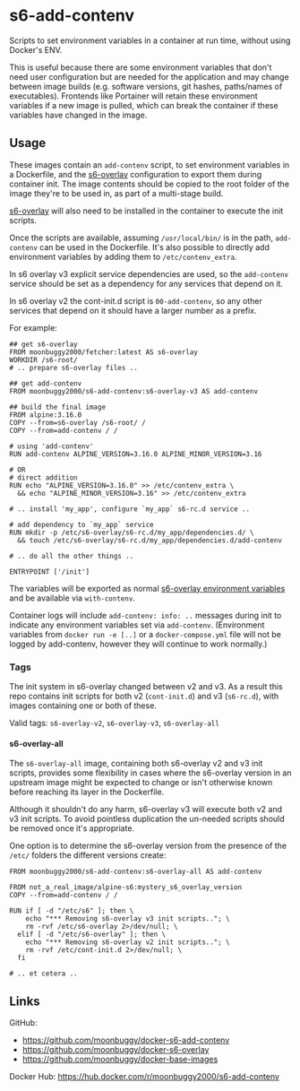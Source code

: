 # s6-add-contenv
Scripts to set environment variables in a container at run time, without using Docker's ENV.

This is useful because there are some environment variables that don't need user configuration but are needed for the application and may change between image builds (e.g. software versions, git hashes, paths/names of executables). Frontends like Portainer will retain these environment variables if a new image is pulled, which can break the container if these variables have changed in the image.

## Usage
These images contain an `add-contenv` script, to set environment variables in a Dockerfile, and the [s6-overlay][] configuration to export them during container init. The image contents should be copied to the root folder of the image they're to be used in, as part of a multi-stage build.

[s6-overlay][] will also need to be installed in the container to execute the init scripts.

Once the scripts are available, assuming `/usr/local/bin/` is in the path, `add-contenv` can be used in the Dockerfile. It's also possible to directly add environment variables by adding them to `/etc/contenv_extra`.

In s6 overlay v3 explicit service dependencies are used, so the `add-contenv` service should be set as a dependency for any services that depend on it.

In s6 overlay v2 the cont-init.d script is `00-add-contenv`, so any other services that depend on it should have a larger number as a prefix.

For example:
```
## get s6-overlay
FROM moonbuggy2000/fetcher:latest AS s6-overlay
WORKDIR /s6-root/
# .. prepare s6-overlay files ..

## get add-contenv
FROM moonbuggy2000/s6-add-contenv:s6-overlay-v3 AS add-contenv

## build the final image
FROM alpine:3.16.0
COPY --from=s6-overlay /s6-root/ /
COPY --from=add-contenv / /

# using 'add-contenv'
RUN add-contenv ALPINE_VERSION=3.16.0 ALPINE_MINOR_VERSION=3.16

# OR
# direct addition
RUN echo "ALPINE_VERSION=3.16.0" >> /etc/contenv_extra \
  && echo "ALPINE_MINOR_VERSION=3.16" >> /etc/contenv_extra

# .. install 'my_app', configure `my_app` s6-rc.d service ..

# add dependency to `my_app` service
RUN mkdir -p /etc/s6-overlay/s6-rc.d/my_app/dependencies.d/ \
  && touch /etc/s6-overlay/s6-rc.d/my_app/dependencies.d/add-contenv

# .. do all the other things ..

ENTRYPOINT ['/init']
```

The variables will be exported as normal [s6-overlay environment variables](s6-overlay#container-environment) and be available via `with-contenv`.

Container logs will include `add-contenv: info: ..` messages during init to indicate any environment variables set via `add-contenv`. (Environment variables from `docker run -e [..]` or a `docker-compose.yml` file will not be logged by add-contenv, however they will continue to work normally.)

### Tags
The init system in s6-overlay changed between v2 and v3. As a result this repo contains init scripts for both v2 (`cont-init.d`) and v3 (`s6-rc.d`), with images containing one or both of these.

Valid tags: `s6-overlay-v2`, `s6-overlay-v3`, `s6-overlay-all`

#### s6-overlay-all
The `s6-overlay-all` image, containing both s6-overlay v2 and v3 init scripts, provides some flexibility in cases where the s6-overlay version in an upstream image might be expected to change or isn't otherwise known before reaching its layer in the Dockerfile.

Although it shouldn't do any harm, s6-overlay v3 will execute both v2 and v3 init scripts. To avoid pointless duplication the un-needed scripts should be removed once it's appropriate.

One option is to determine the s6-overlay version from the presence of the `/etc/` folders the different versions create:
```
FROM moonbuggy2000/s6-add-contenv:s6-overlay-all AS add-contenv

FROM not_a_real_image/alpine-s6:mystery_s6_overlay_version
COPY --from=add-contenv / /

RUN if [ -d "/etc/s6" ]; then \
    echo "*** Removing s6-overlay v3 init scripts.."; \
    rm -rvf /etc/s6-overlay 2>/dev/null; \
  elif [ -d "/etc/s6-overlay" ]; then \
    echo "*** Removing s6-overlay v2 init scripts.."; \
    rm -rvf /etc/cont-init.d 2>/dev/null; \
  fi

# .. et cetera ..
```

## Links
GitHub:
*   <https://github.com/moonbuggy/docker-s6-add-contenv>
*   <https://github.com/moonbuggy/docker-s6-overlay>
*   <https://github.com/moonbuggy/docker-base-images>

Docker Hub: <https://hub.docker.com/r/moonbuggy2000/s6-add-contenv>

[s6-overlay]: <https://github.com/just-containers/s6-overlay>

